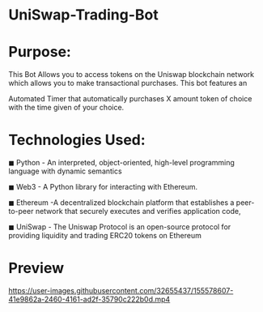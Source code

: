 # UniSwap-Trading-Bot


# Purpose:

This Bot Allows you to access tokens on the Uniswap blockchain network which allows you to make transactional purchases. This bot features an

 Automated Timer that automatically purchases X amount token of choice with the time given of your choice.  

# Technologies Used:

◼ Python - An interpreted, object-oriented, high-level programming language with dynamic semantics

◼ Web3 - A Python library for interacting with Ethereum.

◼ Ethereum -A decentralized blockchain platform that establishes a peer-to-peer network that securely executes and verifies application code,

◼ UniSwap - The Uniswap Protocol is an open-source protocol for providing liquidity and trading ERC20 tokens on Ethereum


# Preview

https://user-images.githubusercontent.com/32655437/155578607-41e9862a-2460-4161-ad2f-35790c222b0d.mp4



